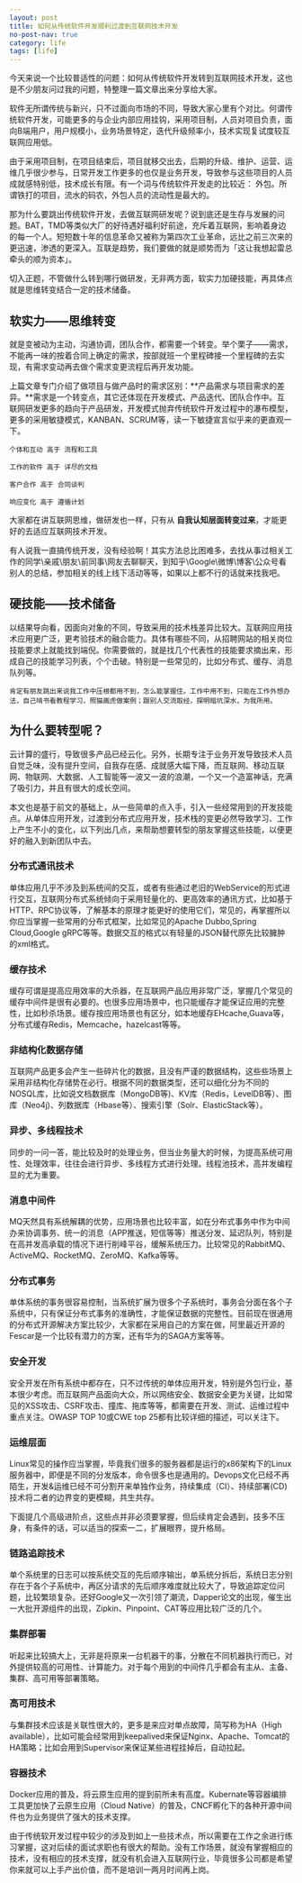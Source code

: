 ```yaml
---
layout: post
title: 如何从传统软件开发顺利过渡到互联网技术开发
no-post-nav: true
category: life
tags: [life]
---
```


今天来说一个比较普适性的问题：如何从传统软件开发转到互联网技术开发，这也是不少朋友问过我的问题，特整理一篇文章出来分享给大家。

软件无所谓传统与新兴，只不过面向市场的不同，导致大家心里有个对比。何谓传统软件开发，可能更多的与企业内部应用挂钩，采用项目制，人员对项目负责，面向B端用户，用户规模小，业务场景特定，迭代升级频率小，技术实现复试度较互联网应用低。

由于采用项目制，在项目结束后，项目就移交出去，后期的升级、维护、运营、运维几乎很少参与，日常开发工作更多的也仅是业务开发，导致参与这些项目的人员成就感特别低，技术成长有限。有一个词与传统软件开发走的比较近： 外包。所谓铁打的项目，流水的码农，外包人员的流动性是最大的。

那为什么要跳出传统软件开发，去做互联网研发呢？说到底还是生存与发展的问题。BAT，TMD等类似大厂的好待遇好福利好前途，充斥着互联网，影响着身边的每一个人。短短数十年的信息革命又被称为第四次工业革命，远比之前三次来的更迅速，渗透的更深入。互联是趋势，我们要做的就是顺势而为「这让我想起雷总牵头的顺为资本」。

切入正题，不管做什么转到哪行做研发，无非两方面，软实力加硬技能，再具体点就是思维转变结合一定的技术储备。

## 软实力——思维转变

就是变被动为主动，沟通协调，团队合作，都需要一个转变。举个栗子——需求，不能再一味的按着合同上确定的需求，按部就班一个里程碑接一个里程碑的去实现，有需求变动再去做个需求变更流程后再开发功能。

上篇文章专门介绍了做项目与做产品时的需求区别：**产品需求与项目需求的差异。**需求是一个转变点，其它还体现在开发模式、产品迭代、团队合作中。互联网研发更多的趋向于产品研发，开发模式抛弃传统软件开发过程中的瀑布模型，更多的采用敏捷模式，KANBAN、SCRUM等，读一下敏捷宣言似乎来的更直观一下。

    个体和互动 高于 流程和工具 
    
    工作的软件 高于 详尽的文档 
    
    客户合作 高于 合同谈判 
    
    响应变化 高于 遵循计划

大家都在讲互联网思维，做研发也一样，只有从 **自我认知层面转变过来**，才能更好的去适应互联网技术开发。

有人说我一直搞传统开发，没有经验啊！其实方法总比困难多，去找从事过相关工作的同学\亲戚\朋友\前同事\网友去聊聊天，到知乎\Google\微博\博客\公众号看别人的总结，参加相关的线上线下活动等等，如果以上都不行的话就来找我吧。

## 硬技能——技术储备

以结果导向看，因面向对象的不同，导致采用的技术栈差异比较大。互联网应用技术应用更广泛，更考验技术的融合能力。具体有哪些不同，从招聘网站的相关岗位技能要求上就能找到端倪。你需要做的，就是找几个代表性的技能要求摘出来，形成自己的技能学习列表，个个击破。特别是一些常见的，比如分布式、缓存、消息队列等。

    肯定有朋友跳出来说我工作中压根都用不到，怎么能掌握住。工作中用不到，只能在工作外想办法，自己啃书看教程学习，照猫画虎做案例；跟别人交流取经，探明暗坑深水，为我所用。
    
## 为什么要转型呢？

云计算的盛行，导致很多产品已经云化。另外，长期专注于业务开发导致技术人员自觉乏味，没有提升空间，自我存在感、成就感大幅下降，而互联网、移动互联网、物联网、大数据、人工智能等一波又一波的浪潮，一个又一个造富神话，充满了吸引力，并且有很大的成长空间。

本文也是基于前文的基础上，从一些简单的点入手，引入一些经常用到的开发技能点。从单体应用开发，过渡到分布式应用开发，技术栈的变更必然导致学习、工作上产生不小的变化，以下列出几点，来帮助想要转型的朋友掌握这些技能，以便更好的融入到新团队中去。

### 分布式通讯技术

单体应用几乎不涉及到系统间的交互，或者有些通过老旧的WebService的形式进行交互，互联网分布式系统倾向于采用轻量化的、更高效率的通讯方式，比如基于HTTP、RPC协议等，了解基本的原理才能更好的使用它们，常见的，再掌握所以你应当掌握一些常用的分布式框架，比如常见的Apache Dubbo,Spring Cloud,Google gRPC等等。数据交互的格式以有轻量的JSON替代原先比较臃肿的xml格式。



### 缓存技术

缓存可谓是提高应用效率的大杀器，在互联网产品应用非常广泛，掌握几个常见的缓存中间件是很有必要的。也很多应用场景中，也只能缓存才能保证应用的完整性，比如秒杀场景。缓存按应用场景也有区分，如本地缓存EHcache,Guava等，分布式缓存Redis，Memcache，hazelcast等等。



### 非结构化数据存储

互联网产品更多会产生一些碎片化的数据，且没有严谨的数据结构，这些些场景上采用非结构化存储势在必行。根据不同的数据类型，还可以细化分为不同的NOSQL库，比如说文档数据库（MongoDB等)、KV库（Redis，LevelDB等）、图库（Neo4j)、列数据库（Hbase等）、搜索引擎（Solr、ElasticStack等）。



### 异步、多线程技术

同步的一问一答，能比较及时的处理业务，但当业务量大的时候，为提高系统可用性、处理效率，往往会进行异步、多线程方式进行处理。线程池技术，高并发编程显的尤为重要。



### 消息中间件

MQ天然具有系统解耦的优势，应用场景也比较丰富，如在分布式事务中作为中间办来协调事务、统一的消息（APP推送，短信等等）推送分发、延迟队列，特别是在高并发高承载的情况下进行削峰平谷，缓解系统压力。比较常见的RabbitMQ、ActiveMQ、RocketMQ、ZeroMQ、Kafka等等。



### 分布式事务

单体系统的事务很容易控制，当系统扩展为很多个子系统时，事务会分面在各个子系统中，只有保证分布式事务的准确性，才能保证数据的完整性。目前现在很通用的分布式开源解决方案比较少，大家都在采用自己的方案在做，阿里最近开源的Fescar是一个比较有潜力的方案，还有华为的SAGA方案等等。



### 安全开发

安全开发在所有系统中都存在，只不过传统的单体应用开发，特别是外包行业，基本很少考虑。而互联网产品面向大众，所以网络安全、数据安全更为关键，比如常见的XSS攻击、CSRF攻击、撞库、拖库等等，都需要在开发、测试、运维过程中重点关注。OWASP TOP 10或CWE top 25都有比较详细的描述，可以关注下。



### 运维层面

Linux常见的操作应当掌握，毕竟我们很多的服务器都是运行的x86架构下的Linux服务器中，即便是不同的分发版本，命令很多也是通用的。Devops文化已经不再陌生，开发&运维已经不可分割开来单独作业务，持续集成（CI）、持续部署(CD)技术将二者的边界变的更模糊，共生共存。



下面提几个高级进阶点，这些点并非必须要掌握，但后续肯定会遇到，技多不压身，有条件的话，可以适当的探索一二，扩展眼界，提升格局。


### 链路追踪技术

单个系统里的日志可以按系统交互的先后顺序输出，单系统分拆后，系统日志分别存在于各个子系统中，再区分请求的先后顺序难度就比较大了，导致追踪定位问题，比较繁琐复杂。还好Google又一次引领了潮流，Dapper论文的出现，催生出一大批开源组件的出现，Zipkin、Pinpoint、CAT等应用比较广泛的几个。



### 集群部署

听起来比较搞大上，无非是将原来一台机器干的事，分散在不同机器执行而已，对外提供较高的可用性、计算能力。对于每个用到的中间件几乎都会有主从、主备、集群、高可用等部署策略。



### 高可用技术

与集群技术应该是关联性很大的，更多是来应对单点故障，简写称为HA（High available），比如可能会经常用到keepalived来保证Nginx、Apache、Tomcat的HA策略；比如会用到Supervisor来保证某些进程挂掉后，自动拉起。



### 容器技术

Docker应用的普及，将云原生应用的提到前所未有高度。Kubernate等容器编排工具更加快了云原生应用（Cloud Native）的普及，CNCF孵化下的各种开源中间件也为业务提供了强大的技术支撑。



由于传统软开发过程中较少的涉及到如上一些技术点，所以需要在工作之余进行练习掌握，这对后续的面试求职也有很大的帮助。没有工作场景，就没有掌握相应的技术，没有相应的技术支撑，就没有机会进入互联网行业，毕竟很多公司都是希望你来就可以上手产出价值，而不是培训一两月时间再上岗。

